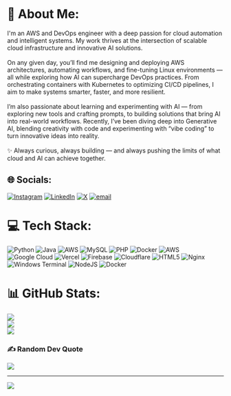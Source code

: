 # 💫 About Me:
I'm an AWS and DevOps engineer with a deep passion for cloud automation and intelligent systems. My work thrives at the intersection of scalable cloud infrastructure and innovative AI solutions.<br><br>On any given day, you’ll find me designing and deploying AWS architectures, automating workflows, and fine-tuning Linux environments — all while exploring how AI can supercharge DevOps practices. From orchestrating containers with Kubernetes to optimizing CI/CD pipelines, I aim to make systems smarter, faster, and more resilient.<br><br>I’m also passionate about learning and experimenting with AI — from exploring new tools and crafting prompts, to building solutions that bring AI into real-world workflows. Recently, I’ve been diving deep into Generative AI, blending creativity with code and experimenting with “vibe coding” to turn innovative ideas into reality.<br><br>✨ Always curious, always building — and always pushing the limits of what cloud and AI can achieve together. 


## 🌐 Socials:
[![Instagram](https://img.shields.io/badge/Instagram-%23E4405F.svg?logo=Instagram&logoColor=white)](https://instagram.com/preyas_07) [![LinkedIn](https://img.shields.io/badge/LinkedIn-%230077B5.svg?logo=linkedin&logoColor=white)](https://linkedin.com/in/preyas-shinde-5a647921a) [![X](https://img.shields.io/badge/X-black.svg?logo=X&logoColor=white)](https://x.com/PreyasShinde) [![email](https://img.shields.io/badge/Email-D14836?logo=gmail&logoColor=white)](mailto:shindepreyas07@gmail.com) 

# 💻 Tech Stack:
![Python](https://img.shields.io/badge/python-3670A0?style=plastic&logo=python&logoColor=ffdd54) ![Java](https://img.shields.io/badge/java-%23ED8B00.svg?style=plastic&logo=openjdk&logoColor=white) ![AWS](https://img.shields.io/badge/AWS-%23FF9900.svg?style=plastic&logo=amazon-aws&logoColor=white) ![MySQL](https://img.shields.io/badge/mysql-4479A1.svg?style=plastic&logo=mysql&logoColor=white) ![PHP](https://img.shields.io/badge/php-%23777BB4.svg?style=plastic&logo=php&logoColor=white) ![Docker](https://img.shields.io/badge/docker-%230db7ed.svg?style=plastic&logo=docker&logoColor=white) ![AWS](https://img.shields.io/badge/AWS-%23FF9900.svg?style=plastic&logo=amazon-aws&logoColor=white) ![Google Cloud](https://img.shields.io/badge/GoogleCloud-%234285F4.svg?style=plastic&logo=google-cloud&logoColor=white) ![Vercel](https://img.shields.io/badge/vercel-%23000000.svg?style=plastic&logo=vercel&logoColor=white) ![Firebase](https://img.shields.io/badge/firebase-%23039BE5.svg?style=plastic&logo=firebase) ![Cloudflare](https://img.shields.io/badge/Cloudflare-F38020?style=plastic&logo=Cloudflare&logoColor=white) ![HTML5](https://img.shields.io/badge/html5-%23E34F26.svg?style=plastic&logo=html5&logoColor=white) ![Nginx](https://img.shields.io/badge/nginx-%23009639.svg?style=plastic&logo=nginx&logoColor=white) ![Windows Terminal](https://img.shields.io/badge/Windows%20Terminal-%234D4D4D.svg?style=plastic&logo=windows-terminal&logoColor=white) ![NodeJS](https://img.shields.io/badge/node.js-6DA55F?style=plastic&logo=node.js&logoColor=white) ![Docker](https://img.shields.io/badge/docker-%230db7ed.svg?style=plastic&logo=docker&logoColor=white)
# 📊 GitHub Stats:
![](https://github-readme-stats.vercel.app/api?username=Preyas07&theme=dark&hide_border=false&include_all_commits=false&count_private=false)<br/>
![](https://nirzak-streak-stats.vercel.app/?user=Preyas07&theme=dark&hide_border=false)<br/>
![](https://github-readme-stats.vercel.app/api/top-langs/?username=Preyas07&theme=dark&hide_border=false&include_all_commits=false&count_private=false&layout=compact)

### ✍️ Random Dev Quote
![](https://quotes-github-readme.vercel.app/api?type=horizontal&theme=radical)

---
[![](https://visitcount.itsvg.in/api?id=Preyas07&icon=0&color=0)](https://visitcount.itsvg.in)

<!-- Proudly created with GPRM ( https://gprm.itsvg.in ) -->